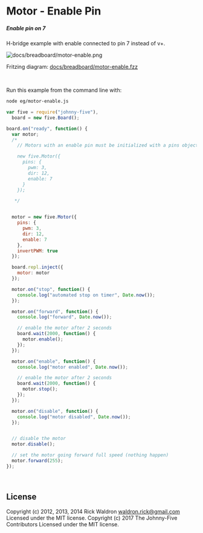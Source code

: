 <!--remove-start-->

# Motor - Enable Pin

<!--remove-end-->






##### Enable pin on 7


H-bridge example with enable connected to pin 7 instead of v+.


![docs/breadboard/motor-enable.png](breadboard/motor-enable.png)<br>

Fritzing diagram: [docs/breadboard/motor-enable.fzz](breadboard/motor-enable.fzz)

&nbsp;




Run this example from the command line with:
```bash
node eg/motor-enable.js
```


```javascript
var five = require("johnny-five"),
  board = new five.Board();

board.on("ready", function() {
  var motor;
  /*
    // Motors with an enable pin must be initialized with a pins object

    new five.Motor({
      pins: {
        pwm: 3,
        dir: 12,
        enable: 7
      }
    });

   */


  motor = new five.Motor({
    pins: {
      pwm: 3,
      dir: 12,
      enable: 7
    },
    invertPWM: true
  });

  board.repl.inject({
    motor: motor
  });

  motor.on("stop", function() {
    console.log("automated stop on timer", Date.now());
  });

  motor.on("forward", function() {
    console.log("forward", Date.now());

    // enable the motor after 2 seconds
    board.wait(2000, function() {
      motor.enable();
    });
  });

  motor.on("enable", function() {
    console.log("motor enabled", Date.now());

    // enable the motor after 2 seconds
    board.wait(2000, function() {
      motor.stop();
    });
  });

  motor.on("disable", function() {
    console.log("motor disabled", Date.now());
  });


  // disable the motor
  motor.disable();

  // set the motor going forward full speed (nothing happen)
  motor.forward(255);
});

```








&nbsp;

<!--remove-start-->

## License
Copyright (c) 2012, 2013, 2014 Rick Waldron <waldron.rick@gmail.com>
Licensed under the MIT license.
Copyright (c) 2017 The Johnny-Five Contributors
Licensed under the MIT license.

<!--remove-end-->
